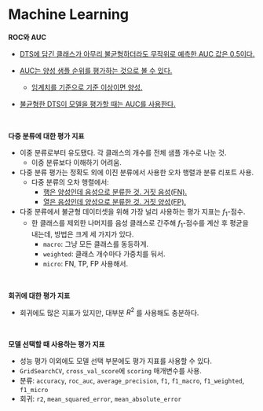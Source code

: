 # Machine Learning

**ROC와 AUC**

- <u>DTS에 담긴 클래스가 아무리 불균형하더라도 무작위로 예측한 AUC 값은 0.5이다.</u>
- <u>AUC는 양성 샘플 순위를 평가하는 것으로 볼 수 있다.</u>
  - <u>임계치를 기준으로 기준 이상이면 양성.</u>

- <u>불균형한 DTS이 모델을 평가할 때는 AUC를 사용한다.</u>

<br>

**다중 분류에 대한 평가 지표**

- 이중 분류로부터 유도됐다. 각 클래스의 개수를 전체 샘플 개수로 나눈 것.
  - 이중 분류보다 이해하기 어려움.
- 다중 분류 평가는 정확도 외에 이진 분류에서 사용한 오차 행렬과 분류 리포트 사용.
  - 다중 분류의 오차 행렬에서:
    - <u>행은 양성인데 음성으로 분류한 것. 거짓 음성(FN).</u>
    - <u>열은 음성인데 양성으로 분류한 것. 거짓 양성(FP).</u>
- 다중 분류에서 불균형 데이터셋을 위해 가장 널리 사용하는 평가 지표는 $f_1$-점수.
  - 한 클래스를 제외한 나머지를 음성 클래스로 간주해 $f_1$-점수를 계산 후 평균을 내는데, 방법은 크게 세 가지가 있다.
    - `macro`: 그냥 모든 클래스를 동등하게.
    - `weighted`: 클래스 개수마다 가중치를 둬서.
    - `micro`: FN, TP, FP 사용해서. 

<Br>

**회귀에 대한 평가 지표**

- 회귀에도 많은 지표가 있지만, 대부분 $R^2$ 를 사용해도 충분하다.

<br>

**모델 선택할 때 사용하는 평가 지표**

- 성능 평가 이외에도 모델 선택 부분에도 평가 지표를 사용할 수 있다.
-  `GridSearchCV`, `cross_val_score`에 `scoring` 매개변수를 사용.
  - 분류: `accuracy`, `roc_auc`, `average_precision`, `f1`, `f1_macro`, `f1_weighted`, `f1_micro`
  - 회귀: `r2`, `mean_squared_error`, `mean_absolute_error`